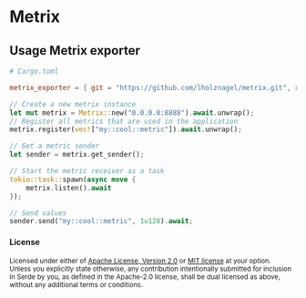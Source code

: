 # Metrix

## Usage Metrix exporter

``` toml
# Cargo.toml

metrix_exporter = { git = "https://github.com/lholznagel/metrix.git", rev = "LATEST_REF" }
```

``` rust
// Create a new metrix instance
let mut metrix = Metrix::new("0.0.0.0:8888").await.unwrap();
// Register all metrics that are used in the application
metrix.register(vec!["my::cool::metric"]).await.unwrap();

// Get a metric sender
let sender = metrix.get_sender();

// Start the metric receiver as a task
tokio::task::spawn(async move {
    metrix.listen().await
});

// Send values
sender.send("my::cool::metric", 1u128).await;
```

#### License

<sup>
Licensed under either of <a href="LICENSE-APACHE">Apache License, Version
2.0</a> or <a href="LICENSE-MIT">MIT license</a> at your option.
</sup>

<br>

<sub>
Unless you explicitly state otherwise, any contribution intentionally submitted
for inclusion in Serde by you, as defined in the Apache-2.0 license, shall be
dual licensed as above, without any additional terms or conditions.
</sub>
